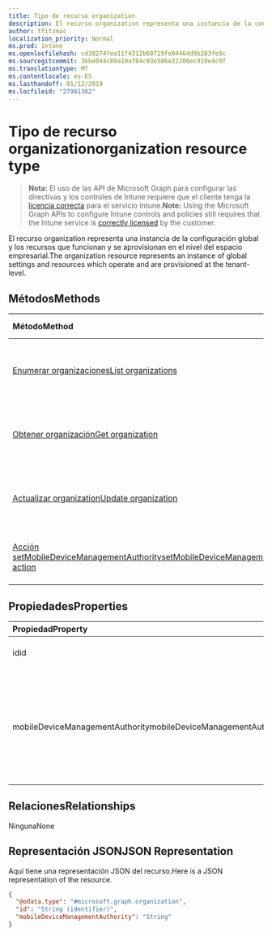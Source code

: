 ```yaml
---
title: Tipo de recurso organization
description: El recurso organization representa una instancia de la configuración global y los recursos que funcionan y se aprovisionan en el nivel del espacio empresarial.
author: tfitzmac
localization_priority: Normal
ms.prod: intune
ms.openlocfilehash: cd38274fea11f4312b60719fe04464d9b283fe9c
ms.sourcegitcommit: 36be044c89a19af84c93e586e22200ec919e4c9f
ms.translationtype: MT
ms.contentlocale: es-ES
ms.lasthandoff: 01/12/2019
ms.locfileid: "27961382"
---
```

# <a name="organization-resource-type"></a><span data-ttu-id="09740-103">Tipo de recurso organization</span><span class="sxs-lookup"><span data-stu-id="09740-103">organization resource type</span></span>

> <span data-ttu-id="09740-104">**Nota:** El uso de las API de Microsoft Graph para configurar las directivas y los controles de Intune requiere que el cliente tenga la [licencia correcta](https://go.microsoft.com/fwlink/?linkid=839381) para el servicio Intune.</span><span class="sxs-lookup"><span data-stu-id="09740-104">**Note:** Using the Microsoft Graph APIs to configure Intune controls and policies still requires that the Intune service is [correctly licensed](https://go.microsoft.com/fwlink/?linkid=839381) by the customer.</span></span>

<span data-ttu-id="09740-105">El recurso organization representa una instancia de la configuración global y los recursos que funcionan y se aprovisionan en el nivel del espacio empresarial.</span><span class="sxs-lookup"><span data-stu-id="09740-105">The organization resource represents an instance of global settings and resources which operate and are provisioned at the tenant-level.</span></span>
## <a name="methods"></a><span data-ttu-id="09740-106">Métodos</span><span class="sxs-lookup"><span data-stu-id="09740-106">Methods</span></span>
|<span data-ttu-id="09740-107">Método</span><span class="sxs-lookup"><span data-stu-id="09740-107">Method</span></span>|<span data-ttu-id="09740-108">Tipo de valor devuelto</span><span class="sxs-lookup"><span data-stu-id="09740-108">Return Type</span></span>|<span data-ttu-id="09740-109">Descripción</span><span class="sxs-lookup"><span data-stu-id="09740-109">Description</span></span>|
|:---|:---|:---|
|[<span data-ttu-id="09740-110">Enumerar organizaciones</span><span class="sxs-lookup"><span data-stu-id="09740-110">List organizations</span></span>](../api/intune-onboarding-organization-list.md)|<span data-ttu-id="09740-111">Colección [organization](../resources/intune-onboarding-organization.md)</span><span class="sxs-lookup"><span data-stu-id="09740-111">[organization](../resources/intune-onboarding-organization.md) collection</span></span>|<span data-ttu-id="09740-112">Lea las propiedades y las relaciones de los objetos [organization](../resources/intune-onboarding-organization.md).</span><span class="sxs-lookup"><span data-stu-id="09740-112">List properties and relationships of the [organization](../resources/intune-onboarding-organization.md) objects.</span></span>|
|[<span data-ttu-id="09740-113">Obtener organización</span><span class="sxs-lookup"><span data-stu-id="09740-113">Get organization</span></span>](../api/intune-onboarding-organization-get.md)|[<span data-ttu-id="09740-114">organization</span><span class="sxs-lookup"><span data-stu-id="09740-114">organization</span></span>](../resources/intune-onboarding-organization.md)|<span data-ttu-id="09740-115">Lea las propiedades y las relaciones del objeto [organization](../resources/intune-onboarding-organization.md).</span><span class="sxs-lookup"><span data-stu-id="09740-115">Read properties and relationships of the [organization](../resources/intune-onboarding-organization.md) object.</span></span>|
|[<span data-ttu-id="09740-116">Actualizar organization</span><span class="sxs-lookup"><span data-stu-id="09740-116">Update organization</span></span>](../api/intune-onboarding-organization-update.md)|[<span data-ttu-id="09740-117">organization</span><span class="sxs-lookup"><span data-stu-id="09740-117">organization</span></span>](../resources/intune-onboarding-organization.md)|<span data-ttu-id="09740-118">Actualice las propiedades de un objeto [organization](../resources/intune-onboarding-organization.md).</span><span class="sxs-lookup"><span data-stu-id="09740-118">Update the properties of a [organization](../resources/intune-onboarding-organization.md) object.</span></span>|
|[<span data-ttu-id="09740-119">Acción setMobileDeviceManagementAuthority</span><span class="sxs-lookup"><span data-stu-id="09740-119">setMobileDeviceManagementAuthority action</span></span>](../api/intune-onboarding-organization-setmobiledevicemanagementauthority.md)|<span data-ttu-id="09740-120">Int32</span><span class="sxs-lookup"><span data-stu-id="09740-120">Int32</span></span>|<span data-ttu-id="09740-121">Establecer la entidad de administración de dispositivos móviles</span><span class="sxs-lookup"><span data-stu-id="09740-121">Set mobile device management authority</span></span>|

## <a name="properties"></a><span data-ttu-id="09740-122">Propiedades</span><span class="sxs-lookup"><span data-stu-id="09740-122">Properties</span></span>
|<span data-ttu-id="09740-123">Propiedad</span><span class="sxs-lookup"><span data-stu-id="09740-123">Property</span></span>|<span data-ttu-id="09740-124">Tipo</span><span class="sxs-lookup"><span data-stu-id="09740-124">Type</span></span>|<span data-ttu-id="09740-125">Descripción</span><span class="sxs-lookup"><span data-stu-id="09740-125">Description</span></span>|
|:---|:---|:---|
|<span data-ttu-id="09740-126">id</span><span class="sxs-lookup"><span data-stu-id="09740-126">id</span></span>|<span data-ttu-id="09740-127">Cadena</span><span class="sxs-lookup"><span data-stu-id="09740-127">String</span></span>|<span data-ttu-id="09740-128">El GUID para el objeto.</span><span class="sxs-lookup"><span data-stu-id="09740-128">The GUID for the object.</span></span>|
|<span data-ttu-id="09740-129">mobileDeviceManagementAuthority</span><span class="sxs-lookup"><span data-stu-id="09740-129">mobileDeviceManagementAuthority</span></span>|[<span data-ttu-id="09740-130">mdmAuthority</span><span class="sxs-lookup"><span data-stu-id="09740-130">mdmAuthority</span></span>](../resources/intune-onboarding-mdmauthority.md)|<span data-ttu-id="09740-131">Entidad de administración de dispositivos móviles.</span><span class="sxs-lookup"><span data-stu-id="09740-131">Mobile device management authority.</span></span> <span data-ttu-id="09740-132">Los valores posibles son: `unknown`, `intune`, `sccm` y `office365`.</span><span class="sxs-lookup"><span data-stu-id="09740-132">Possible values are: `unknown`, `intune`, `sccm`, `office365`.</span></span>|

## <a name="relationships"></a><span data-ttu-id="09740-133">Relaciones</span><span class="sxs-lookup"><span data-stu-id="09740-133">Relationships</span></span>
<span data-ttu-id="09740-134">Ninguna</span><span class="sxs-lookup"><span data-stu-id="09740-134">None</span></span>
## <a name="json-representation"></a><span data-ttu-id="09740-135">Representación JSON</span><span class="sxs-lookup"><span data-stu-id="09740-135">JSON Representation</span></span>
<span data-ttu-id="09740-136">Aquí tiene una representación JSON del recurso.</span><span class="sxs-lookup"><span data-stu-id="09740-136">Here is a JSON representation of the resource.</span></span>
<!-- {
  "blockType": "resource",
  "keyProperty": "id",
  "@odata.type": "microsoft.graph.organization"
}
-->
``` json
{
  "@odata.type": "#microsoft.graph.organization",
  "id": "String (identifier)",
  "mobileDeviceManagementAuthority": "String"
}
```


<!-- {
  "type": "#page.annotation",
  "suppressions": [

"Warning: Resource microsoft.graph.organization is defined in multiple files: /api-reference/v1.0/resources/intune_onboarding_organization.md, /api-reference/v1.0/resources/organization.md",

"Warning: Schema type organization has a different BaseType value microsoft.graph.directoryObject than the documentation .",

"Warning: Schema type organization has a different OpenType value False than the documentation True.",

"Warning: Resource organization has multiple declarations with mismatched OpenType declarations."

  ],

}
-->

